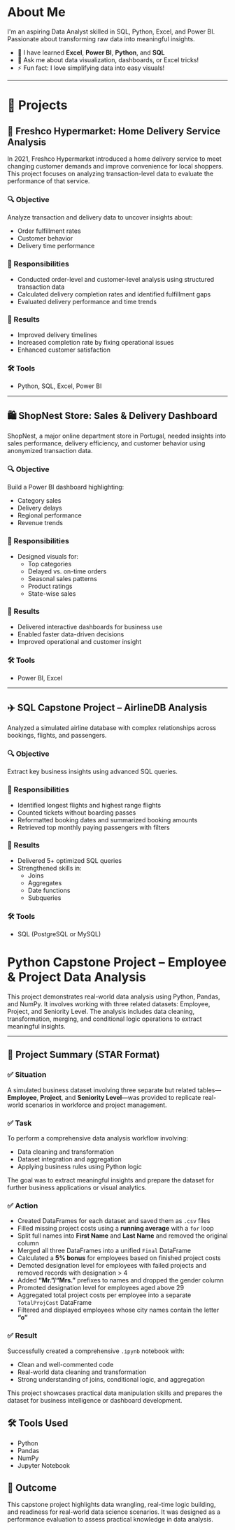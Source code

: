 # About Me

I'm an aspiring Data Analyst skilled in SQL, Python, Excel, and Power BI.  
Passionate about transforming raw data into meaningful insights.

- 🌱 I have learned **Excel**, **Power BI**, **Python**, and **SQL**
- 💬 Ask me about data visualization, dashboards, or Excel tricks!
- ⚡ Fun fact: I love simplifying data into easy visuals!

---

# 📁 Projects

## 🛒 Freshco Hypermarket: Home Delivery Service Analysis

In 2021, Freshco Hypermarket introduced a home delivery service to meet changing customer demands and improve convenience for local shoppers. This project focuses on analyzing transaction-level data to evaluate the performance of that service.

### 🔍 Objective
Analyze transaction and delivery data to uncover insights about:
- Order fulfillment rates
- Customer behavior
- Delivery time performance

### 💼 Responsibilities
- Conducted order-level and customer-level analysis using structured transaction data  
- Calculated delivery completion rates and identified fulfillment gaps  
- Evaluated delivery performance and time trends

### 🚀 Results
- Improved delivery timelines  
- Increased completion rate by fixing operational issues  
- Enhanced customer satisfaction

### 🛠️ Tools
- Python, SQL, Excel, Power BI

---

## 🛍️ ShopNest Store: Sales & Delivery Dashboard

ShopNest, a major online department store in Portugal, needed insights into sales performance, delivery efficiency, and customer behavior using anonymized transaction data.

### 🔍 Objective
Build a Power BI dashboard highlighting:
- Category sales
- Delivery delays
- Regional performance
- Revenue trends

### 💼 Responsibilities
- Designed visuals for:
  - Top categories
  - Delayed vs. on-time orders
  - Seasonal sales patterns
  - Product ratings
  - State-wise sales

### 🚀 Results
- Delivered interactive dashboards for business use  
- Enabled faster data-driven decisions  
- Improved operational and customer insight

### 🛠️ Tools
- Power BI, Excel

---

## ✈️ SQL Capstone Project – AirlineDB Analysis

Analyzed a simulated airline database with complex relationships across bookings, flights, and passengers.

### 🔍 Objective
Extract key business insights using advanced SQL queries.

### 💼 Responsibilities
- Identified longest flights and highest range flights  
- Counted tickets without boarding passes  
- Reformatted booking dates and summarized booking amounts  
- Retrieved top monthly paying passengers with filters

### 🚀 Results
- Delivered 5+ optimized SQL queries  
- Strengthened skills in:
  - Joins
  - Aggregates
  - Date functions
  - Subqueries

### 🛠️ Tools
- SQL (PostgreSQL or MySQL)




# Python Capstone Project – Employee & Project Data Analysis

This project demonstrates real-world data analysis using Python, Pandas, and NumPy. It involves working with three related datasets: Employee, Project, and Seniority Level. The analysis includes data cleaning, transformation, merging, and conditional logic operations to extract meaningful insights.

---

## 📌 Project Summary (STAR Format)

### ✅ **Situation**
A simulated business dataset involving three separate but related tables—**Employee**, **Project**, and **Seniority Level**—was provided to replicate real-world scenarios in workforce and project management.

### ✅ **Task**
To perform a comprehensive data analysis workflow involving:
- Data cleaning and transformation  
- Dataset integration and aggregation  
- Applying business rules using Python logic

The goal was to extract meaningful insights and prepare the dataset for further business applications or visual analytics.

### ✅ **Action**
- Created DataFrames for each dataset and saved them as `.csv` files  
- Filled missing project costs using a **running average** with a `for` loop  
- Split full names into **First Name** and **Last Name** and removed the original column  
- Merged all three DataFrames into a unified `Final` DataFrame  
- Calculated a **5% bonus** for employees based on finished project costs  
- Demoted designation level for employees with failed projects and removed records with designation > 4  
- Added **“Mr.”/“Mrs.”** prefixes to names and dropped the gender column  
- Promoted designation level for employees aged above 29  
- Aggregated total project costs per employee into a separate `TotalProjCost` DataFrame  
- Filtered and displayed employees whose city names contain the letter **“o”**

### ✅ **Result**
Successfully created a comprehensive `.ipynb` notebook with:
- Clean and well-commented code  
- Real-world data cleaning and transformation  
- Strong understanding of joins, conditional logic, and aggregation

This project showcases practical data manipulation skills and prepares the dataset for business intelligence or dashboard development.

## 🛠️ Tools Used
- Python  
- Pandas  
- NumPy  
- Jupyter Notebook  

## 🚀 Outcome
This capstone project highlights data wrangling, real-time logic building, and readiness for real-world data science scenarios. It was designed as a performance evaluation to assess practical knowledge in data analysis.

